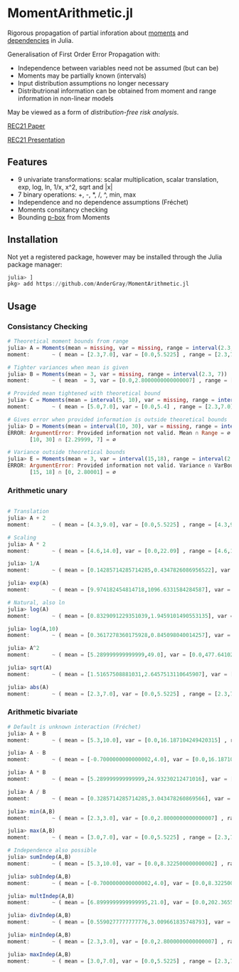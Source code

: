 # MomentArithmetic.jl

Rigorous propagation of partial inforation about [moments](https://en.wikipedia.org/wiki/Moment_(mathematics)) and [dependencies](https://en.wikipedia.org/wiki/Copula_(probability_theory)) in Julia.

Generalisation of First Order Error Propagation with:

- Independence between variables need not be assumed (but can be)
- Moments may be partially known (intervals)
- Input distribution assumptions no longer necessary
- Distributrional information can be obtained from moment and range information in non-linear models

May be viewed as a form of *distribution-free risk analysis*.

[REC21 Paper](https://www.researchgate.net/publication/352225779_Distribution-free_uncertainty_propagation)

[REC21 Presentation](http://ww2new.unime.it/REC2021/index.php?uri=presentations)

## Features

- 9 univariate transformations: scalar multiplication, scalar translation, exp, log, ln, 1/x, x^2, sqrt and |x|
- 7 binary operations: +, -, \*, /, ^, min, max
- Independence and no dependence assumptions (Fréchet)
- Moments consitancy checking
- Bounding [p-box](https://en.wikipedia.org/wiki/Probability_box) from Moments

## Installation

Not yet a registered package, however may be installed through the Julia package manager:

```Julia
julia> ]
pkg> add https://github.com/AnderGray/MomentArithmetic.jl
```


## Usage

### Consistancy Checking
```Julia
# Theoretical moment bounds from range
julia> A = Moments(mean = missing, var = missing, range = interval(2.3, 7))
moment: 	  ~ ( mean = [2.3,7.0], var = [0.0,5.5225] , range = [2.3,7.0] )

# Tighter variances when mean is given
julia> B = Moments(mean = 3, var = missing, range = interval(2.3, 7))
moment: 	  ~ ( mean  = 3, var = [0.0,2.8000000000000007] , range = [2.3,7.0] )

# Provided mean tightened with theoretical bound
julia> C = Moments(mean = interval(5, 10), var = missing, range = interval(2.3, 7))
moment: 	  ~ ( mean = [5.0,7.0], var = [0.0,5.4] , range = [2.3,7.0] )

# Gives error when provided information is outside theoretical bounds
julia> D = Moments(mean = interval(10, 30), var = missing, range = interval(2.3, 7))
ERROR: ArgumentError: Provided information not valid. Mean ∩ Range = ∅.
       [10, 30] ∩ [2.29999, 7] = ∅

# Variance outside theoretical bounds
julia> E = Moments(mean = 3, var = interval(15,18), range = interval(2.3, 7))
ERROR: ArgumentError: Provided information not valid. Variance ∩ VarBounds = ∅.
       [15, 18] ∩ [0, 2.80001] = ∅
```
### Arithmetic unary
```Julia

# Translation
julia> A + 2
moment: 	  ~ ( mean = [4.3,9.0], var = [0.0,5.5225] , range = [4.3,9.0] )

# Scaling
julia> A * 2
moment: 	  ~ ( mean = [4.6,14.0], var = [0.0,22.09] , range = [4.6,14.0] )

julia> 1/A
moment: 	  ~ ( mean = [0.14285714285714285,0.4347826086956522], var = [0.0,0.021305119401257674] , range = [0.14285714285714285,0.4347826086956522] )

julia> exp(A)
moment: 	  ~ ( mean = [9.974182454814718,1096.6331584284587], var = [0.0,295206.9325160221] , range = [9.974182454814718,1096.6331584284587] 

# Natural, also ln
julia> log(A)
moment: 	  ~ ( mean = [0.8329091229351039,1.9459101490553135], var = [0.0,0.3096928210361599] , range = [0.8329091229351039,1.9459101490553135] )

julia> log(A,10)
moment: 	  ~ ( mean = [0.3617278360175928,0.845098040014257], var = [0.0,0.058411688527944206] , range = [0.3617278360175928,0.845098040014257] )

julia> A^2
moment: 	  ~ ( mean = [5.289999999999999,49.0], var = [0.0,477.641025] , range = [5.289999999999999,49.0] )

julia> sqrt(A)
moment: 	  ~ ( mean = [1.51657508881031,2.6457513110645907], var = [0.0,0.3187597352261121] , range = [1.51657508881031,2.6457513110645907] )

julia> abs(A)
moment: 	  ~ ( mean = [2.3,7.0], var = [0.0,5.5225] , range = [2.3,7.0] )
```


### Arithmetic bivariate
```Julia
# Default is unknown interaction (Fréchet)
julia> A + B
moment: 	  ~ ( mean = [5.3,10.0], var = [0.0,16.187104249420315] , range = [4.6,14.0] )

julia> A - B
moment: 	  ~ ( mean = [-0.7000000000000002,4.0], var = [0.0,16.187104249420315] , range = [-4.7,4.7] )

julia> A * B
moment: 	  ~ ( mean = [5.289999999999999,24.93230212471016], var = [0.0,472.7449931126878] , range = [5.289999999999999,49.0] )

julia> A / B
moment: 	  ~ ( mean = [0.3285714285714285,3.043478260869566], var = [0.0,1.8426797770147763] , range = [0.3285714285714285,3.043478260869566] )

julia> min(A,B)
moment: 	  ~ ( mean = [2.3,3.0], var = [0.0,2.8000000000000007] , range = [2.3,7.0] )

julia> max(A,B)
moment: 	  ~ ( mean = [3.0,7.0], var = [0.0,5.5225] , range = [2.3,7.0] )

# Independence also possible
julia> sumIndep(A,B)
moment: 	  ~ ( mean = [5.3,10.0], var = [0.0,8.322500000000002] , range = [4.6,14.0] )

julia> subIndep(A,B)
moment: 	  ~ ( mean = [-0.7000000000000002,4.0], var = [0.0,8.322500000000002] , range = [-4.7,4.7] )

julia> multIndep(A,B)
moment: 	  ~ ( mean = [6.8999999999999995,21.0], var = [0.0,202.36550000000008] , range = [5.289999999999999,49.0] )

julia> divIndep(A,B)
moment: 	  ~ ( mean = [0.5590277777777776,3.009661835748793], var = [0.003501216042008588,1.8426797770147763] , range = [0.3285714285714285,3.043478260869566] )

julia> minIndep(A,B)
moment: 	  ~ ( mean = [2.3,3.0], var = [0.0,2.8000000000000007] , range = [2.3,7.0] )

julia> maxIndep(A,B)
moment: 	  ~ ( mean = [3.0,7.0], var = [0.0,5.5225] , range = [2.3,7.0] )


```
